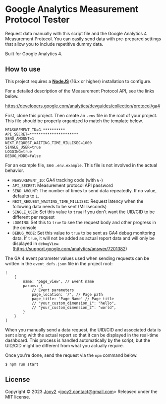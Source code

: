 # Google Analytics Measurement Protocol Tester

Request data manually with this script file and the Google Analytics 4 Measurement Protocol. You can easily send data with pre-prepared settings that allow you to include repetitive dummy data.

Built for Google Analytics 4.

## How to use

This project requires a **[NodeJS](https://nodejs.org)** (16.x or higher) installation to configure.

For a detailed description of the Measurement Protocol API, see the links below.

https://developers.google.com/analytics/devguides/collection/protocol/ga4

First, clone this project. Then create an `.env` file in the root of your project. This file should be properly organized to match the template below.

```dotenv
MEASUREMENT_ID=G-**********
API_SECRET=**********************
SEND_AMOUNT=1
NEXT_REQUEST_WAITING_TIME_MILLISEC=1000
SINGLE_USER=true
LOGGING=true
DEBUG_MODE=false
```

For an example file, see `.env.example`. This file is not involved in the actual behavior.

- `MEASUREMENT_ID`: GA4 tracking code (with `G-`)
- `API_SECRET`: Measurement protocol API password
- `SEND_AMOUNT`: The number of times to send data repeatedly. If no value, defaults to `1`.
- `NEXT_REQUEST_WAITING_TIME_MILLISEC`: Request latency when the following data needs to be sent (Milliseconds)
- `SINGLE_USER`: Set this value to `true` if you don't want the UID/CID to be different per request
- `LOGGING`: Set this to `true` to see the request body and other progress in the console
- `DEBUG_MODE`: Set this value to `true` to be sent as GA4 debug monitoring data. If `true`, it will not be added as actual report data and will only be displayed in `debugView`. (https://support.google.com/analytics/answer/7201382)

The GA 4 event parameter values used when sending requests can be written in the `event_defs.json` file in the project root:

```json5
[
	{
		name: 'page_view', // Event name
		params: {
			// Event parameters
			page_location: '/', // Page path
			page_title: 'Page Name' // Page title
			// "your_custom_dimension_1": "hello",
			// "your_custom_dimension_2": "world",
		}
	}
]
```

When you manually send a data request, the UID/CID and associated data is sent along with the actual report so that it can be displayed in the real-time dashboard. This process is handled automatically by the script, but the UID/CID might be different from what you actually require.

Once you're done, send the request via the `npm` command below.

```shell
$ npm run start
```

## License

Copyright © 2023 [Jooy2](https://jooy2.com) <[jooy2.contact@gmail.com](mailto:jooy2.contact@gmail.com)> Released under the MIT license.
